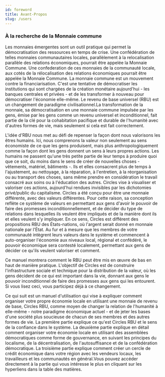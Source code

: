 ```yaml
---
id: foreword
title: Avant-Propos
slug: /users
---
```


### À la recherche de la Monnaie commune

Les monnaies émergentes sont un outil pratique qui permet la démocratisation des ressources en temps de crise. Une confédération de telles monnaies communautaires locales, parallèlement à la relocalisation parallèle des relations économiques, pourrait être appelée la Monnaie Commune. Une confederation de ces  monnaies de la communauté locale, aux cotés de la rélocalisation des relations économiques pourrait être appelée la Monnaie Commune. La monnaie commune est un mouvement contre la financiarisation. C'est une tentative de démocratiser les institutions qui  sont chargées de la création monétaire aujourd'hui - les banques centrales et privées - et de les transformer à nouveau pour démocratiser l'économie elle-même. Le revenu de base universel (RBU) est un changement de paradigme civilisationnel.La transformation de la monnaie, sa démocratisation en une monnaie commune impulsée par les gens, émise par les gens comme un revenu universel et inconditionnel, fait partie de la clé pour la cohabitation pacifique et durable de l'humanité avec d'autres formes de vie, mais seulement si cela est fait correctement.

L'idée d'RBU nous met au défi de repenser la façon dont nous valorisons les êtres humains. Ici, nous comprenons la valeur non seulement au sens économiste de ce que les gens produisent, mais plus anthropologiquement comme la façon dont les gens donnent un sens à leurs propres actions. Les humains ne passent qu'une très petite partie de leur temps à produire quoi que ce soit, du moins dans le sens de créer de nouvelles choses - vêtements, matériel, bâtiments -. Ils et elles consacrent plus de temps à l'ajustement, au nettoyage, à la réparation, à l'entretien, à la réorganisation ou au transport des choses, sans même prendre en considération le travail consacré aux soins ou à l'éducation des autres. Circles vise à visualiser et valoriser ces actions, aujourd'hui rendues invisibles par les dichotomies privé/public du capitalisme. Circles a été conçu pour être une monnaie différente, avec des valeurs différentes. Pour cette raison, sa  conception reflète ce système de valeurs en permettant aux gens d'avoir le pouvoir de faire des promesses inconditionnellement, et de décider du type de relations dans lesquelles ils veulent être impliqués et de la manière dont ils et elles veulent s'y impliquer. En ce sens, Circles est différent des propositions RBU des États-nations, où l'argent serait donné en monnaie nationale par l'État. Au fur et à mesure que les membres de votre communauté intègrent leurs valeurs dans le système et commencent à auto-organiser l'économie aux niveaux local, régional et confédéré, le pouvoir économique sera contesté localement, permettant aux gens de décider ce qu'ils veulent valoriser et comment.

Ce manuel montrera comment le RBU peut être mis en œuvre de bas en haut de manière pratique. L'objectif de Circles est de construire l'infrastructure sociale et technique pour la distribution de la valeur, où les gens décident de ce qui est important dans la vie, donnant aux gens le pouvoir inconditionnel de faire des promesses aux gens qui les entourent. Si vous lisez ceci, vous participez déjà à ce changement.

Ce qui suit est un manuel d'utilisation qui vise à expliquer comment organiser votre propre économie locale en utilisant une monnaie de revenu de base, Circles RBU, comme moyen de changer la relation de l'humanité à elle-même - notre paradigme économique actuel - et de jeter les bases d'une société plus soucieuse de chacun de ses membres et des autres formes de vie. La première partie explique ce qu'est Circles RBU et le sens de la confiance dans le système. La deuxième partie explique en détail comment organiser votre économie locale en utilisant des assemblées démocratiques comme forme de gouvernance, en suivant les principes du localisme, de la décentralisation, de l'autosuffisance et de la confédération démocratique. La troisième partie explique comment créer un cercle de crédit économique dans votre région avec les vendeurs locaux, les travailleurs et les communautés en général.Vous pouvez accéder directement à la partie qui vous intéresse le plus en cliquant sur les hyperliens dans la table des matières.

